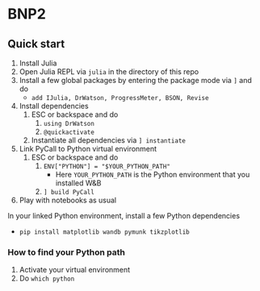 # BNP2

## Quick start

1. Install Julia
2. Open Julia REPL via `julia` in the directory of this repo
3. Install a few global packages by entering the package mode via `]` and do
   - `add IJulia, DrWatson, ProgressMeter, BSON, Revise`
4. Install dependencies
   1. ESC or backspace and do
      1. `using DrWatson`
      2. `@quickactivate`
   2. Instantiate all dependencies via `] instantiate`
5. Link PyCall to Python virtual environment
   1. ESC or backspace and do
      1. `ENV["PYTHON"] = "$YOUR_PYTHON_PATH"`
         - Here `YOUR_PYTHON_PATH` is the Python environment that you installed W&B
      2. `] build PyCall`
6. Play with notebooks as usual

In your linked Python environment, install a few Python dependencies

- `pip install matplotlib wandb pymunk tikzplotlib`

### How to find your Python path

1. Activate your virtual environment
2. Do `which python`
